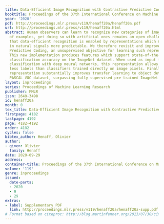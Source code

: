 ```yaml
---
title: Data-Efficient Image Recognition with Contrastive Predictive Coding
booktitle: Proceedings of the 37th International Conference on Machine Learning
year: '2020'
pdf: http://proceedings.mlr.press/v119/henaff20a/henaff20a.pdf
url: http://proceedings.mlr.press/v119/henaff20a.html
abstract: Human observers can learn to recognize new categories of images from a handful
  of examples, yet doing so with artificial ones remains an open challenge. We hypothesize
  that data-efficient recognition is enabled by representations which make the variability
  in natural signals more predictable. We therefore revisit and improve Contrastive
  Predictive Coding, an unsupervised objective for learning such representations.
  This new implementation produces features which support state-of-the-art linear
  classification accuracy on the ImageNet dataset. When used as input for non-linear
  classification with deep neural networks, this representation allows us to use 2-5x
  less labels than classifiers trained directly on image pixels. Finally, this unsupervised
  representation substantially improves transfer learning to object detection on the
  PASCAL VOC dataset, surpassing fully supervised pre-trained ImageNet classifiers.
layout: inproceedings
series: Proceedings of Machine Learning Research
publisher: PMLR
issn: 2640-3498
id: henaff20a
month: 0
tex_title: Data-Efficient Image Recognition with Contrastive Predictive Coding
firstpage: 4182
lastpage: 4192
page: 4182-4192
order: 4182
cycles: false
bibtex_author: Henaff, Olivier
author:
- given: Olivier
  family: Henaff
date: 2020-09-29
address: 
container-title: Proceedings of the 37th International Conference on Machine Learning
volume: '119'
genre: inproceedings
issued:
  date-parts:
  - 2020
  - 9
  - 29
extras:
- label: Supplementary PDF
  link: http://proceedings.mlr.press/v119/henaff20a/henaff20a-supp.pdf
# Format based on citeproc: http://blog.martinfenner.org/2013/07/30/citeproc-yaml-for-bibliographies/
---
```

